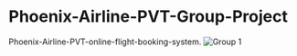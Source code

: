 # Phoenix-Airline-PVT-Group-Project
 Phoenix-Airline-PVT-online-flight-booking-system.
![Group 1](https://user-images.githubusercontent.com/87580847/194929366-b7af1ba6-7d15-4d54-8948-d0ad1e92ae6b.png)
